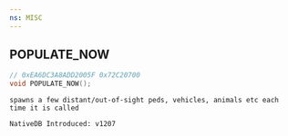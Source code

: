 ```yaml
---
ns: MISC
---
```

## POPULATE_NOW

```c
// 0xEA6DC3A8ADD2005F 0x72C20700
void POPULATE_NOW();
```

```
spawns a few distant/out-of-sight peds, vehicles, animals etc each time it is called

NativeDB Introduced: v1207
```

